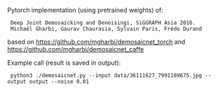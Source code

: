 Pytorch implementation (using pretrained weights) of:

     Deep Joint Demosaicking and Denoisingi, SiGGRAPH Asia 2016.
     Michaël Gharbi, Gaurav Chaurasia, Sylvain Paris, Frédo Durand

based on <https://github.com/mgharbi/demosaicnet_torch> and <https://github.com/mgharbi/demosaicnet_caffe>

Example call (result is saved in output):

     python3 ./demosaicnet.py --input data/36111627_7991189675.jpg --output output --noise 0.01 

